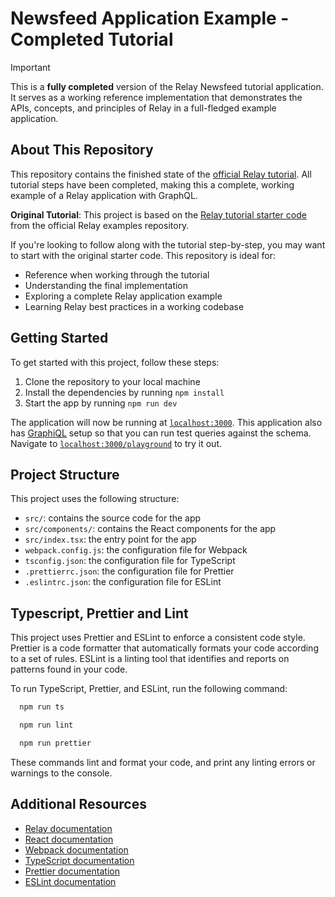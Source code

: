 # Newsfeed Application Example - Completed Tutorial

> [!IMPORTANT]  
> This is a **fully completed** version of the Relay Newsfeed tutorial application. It serves as a working reference implementation that demonstrates the APIs, concepts, and principles of Relay in a full-fledged example application.

## About This Repository

This repository contains the finished state of the [official Relay tutorial](https://relay.dev/docs/tutorial/intro/). All tutorial steps have been completed, making this a complete, working example of a Relay application with GraphQL.

**Original Tutorial**: This project is based on the [Relay tutorial starter code](https://github.com/relayjs/relay-examples/tree/main/newsfeed) from the official Relay examples repository.

If you're looking to follow along with the tutorial step-by-step, you may want to start with the original starter code. This repository is ideal for:

- Reference when working through the tutorial
- Understanding the final implementation
- Exploring a complete Relay application example
- Learning Relay best practices in a working codebase

## Getting Started

To get started with this project, follow these steps:

1. Clone the repository to your local machine
2. Install the dependencies by running `npm install`
3. Start the app by running `npm run dev`

The application will now be running at [`localhost:3000`](http://localhost:3000). This application also has [GraphiQL](https://github.com/graphql/graphiql) setup so that you can run test queries against the schema. Navigate to [`localhost:3000/playground`](http://localhost:3000) to try it out.

## Project Structure

This project uses the following structure:

- `src/`: contains the source code for the app
- `src/components/`: contains the React components for the app
- `src/index.tsx`: the entry point for the app
- `webpack.config.js`: the configuration file for Webpack
- `tsconfig.json`: the configuration file for TypeScript
- `.prettierrc.json`: the configuration file for Prettier
- `.eslintrc.json`: the configuration file for ESLint

## Typescript, Prettier and Lint

This project uses Prettier and ESLint to enforce a consistent code style. Prettier is a code formatter that automatically formats your code according to a set of rules. ESLint is a linting tool that identifies and reports on patterns found in your code.

To run TypeScript, Prettier, and ESLint, run the following command:

```sh
  npm run ts
```

```sh
  npm run lint
```

```sh
  npm run prettier
```

These commands lint and format your code, and print any linting errors or warnings to the console.

## Additional Resources

- [Relay documentation](https://relay.dev)
- [React documentation](https://reactjs.org/docs/getting-started.html)
- [Webpack documentation](https://webpack.js.org/concepts/)
- [TypeScript documentation](https://www.typescriptlang.org/docs/home.html)
- [Prettier documentation](https://prettier.io/docs/en/index.html)
- [ESLint documentation](https://eslint.org/docs/user-guide/getting-started)
